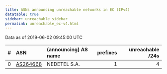 ```yaml
---
title: ASNs announcing unreachable networks in EC (IPv4)
datatable: true
sidebar: unreachable_sidebar
permalink: unreachable_ec-v4.html
---
```


Data as of 2019-06-02 09:45:00 UTC


<div class="datatable-begin"></div>

|   # | ASN                                      | (announcing) AS name   |   prefixes |   unreachable /24s |
|----:|:-----------------------------------------|:-----------------------|-----------:|-------------------:|
|   0 | [AS264668](unreachable_AS264668-v4.html) | NEDETEL S.A.           |          1 |                  4 |

<div class="datatable-end"></div>